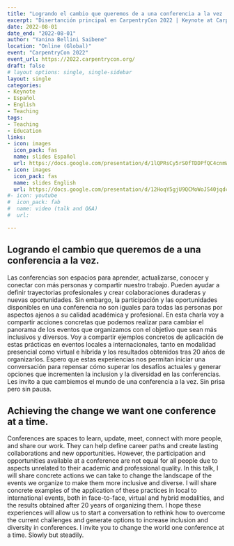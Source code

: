 ```yaml
---
title: "Logrando el cambio que queremos de a una conferencia a la vez | Achieving the change we want one conference at a time"
excerpt: "Disertanción principal en CarpentryCon 2022 | Keynote at CarpentryCon 2022"
date: 2022-08-01
date_end: "2022-08-01"
author: "Yanina Bellini Saibene"
location: "Online (Global)"
event: "CarpentryCon 2022"
event_url: https://2022.carpentrycon.org/
draft: false
# layout options: single, single-sidebar
layout: single
categories:
- Keynote
- Español
- English
- Teaching
tags:
- Teaching
- Education
links:
- icon: images
  icon_pack: fas
  name: slides Español
  url: https://docs.google.com/presentation/d/1lQPRsCy5rS0fTDDPfQC4cnmWJON9vMHnihmGDM_LTzg/edit?usp=sharing
- icon: images
  icon_pack: fas
  name: slides English
  url: https://docs.google.com/presentation/d/12HoqY5gjU9QCMoWoJS40jqdcprkC1RvS_JKd1NBwOxc/edit?usp=sharing  
#- icon: youtube
#  icon_pack: fab
#  name: video (talk and Q&A)
#  url: 

---
```


## Logrando el cambio que queremos de a una conferencia a la vez.

Las conferencias son espacios para aprender, actualizarse, conocer y conectar con más personas y compartir nuestro trabajo. Pueden ayudar a definir trayectorias profesionales y crear colaboraciones  duraderas y nuevas oportunidades. Sin embargo, la participación y las oportunidades disponibles en una conferencia no son iguales para todas las personas por aspectos ajenos a su calidad académica y profesional.  En esta charla voy a compartir acciones concretas que podemos realizar para cambiar el panorama de los eventos que organizamos con el objetivo que sean más inclusivos y diversos.  Voy a compartir ejemplos concretos de aplicación de estas prácticas en eventos locales a internacionales, tanto en modalidad presencial como virtual e híbrida y los resultados obtenidos tras 20 años de organizarlos. Espero que estas experiencias nos permitan iniciar una conversación para repensar cómo superar los desafíos actuales y generar opciones que incrementen la inclusion y la diversidad en las conferencias. Les invito a que cambiemos el mundo de una conferencia a la vez. Sin prisa pero sin pausa.


## Achieving the change we want one conference at a time.

Conferences are spaces to learn, update, meet, connect with more people, and share our work. They can help define career paths and create lasting collaborations and new opportunities. However, the participation and opportunities available at a conference are not equal for all people due to aspects unrelated to their academic and professional quality. In this talk, I will share concrete actions we can take to change the landscape of the events we organize to make them more inclusive and diverse. I will share concrete examples of the application of these practices in local to international events, both in face-to-face, virtual and hybrid modalities, and the results obtained after 20 years of organizing them. I hope these experiences will allow us to start a conversation to rethink how to overcome the current challenges and generate options to increase inclusion and diversity in conferences. I invite you to change the world one conference at a time. Slowly but steadily.